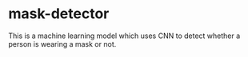 # mask-detector
This is a machine learning model which uses CNN to detect whether a person is wearing a mask or not.
